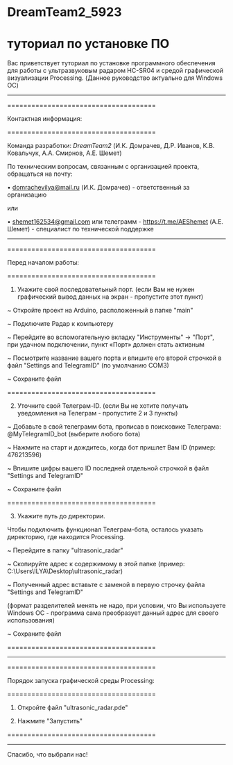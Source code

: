 # DreamTeam2_5923
# туториал по установке ПО

Вас приветствует туториал по установке программного обеспечения для работы с ультразвуковым радаром HC-SR04 и средой графической визуализации Processing.
(Данное руководство актуально для Windows ОС)

________________________________________________________________________________________________________________________

=====================================

Контактная информация:

=====================================

Команда разработки: *DreamTeam2* (И.К. Домрачев, Д.Р. Иванов, К.В. Ковальчук, А.А. Смирнов, А.Е. Шемет)

По техническим вопросам, связанным с организацией проекта, обращаться на почту:

•	domrachevilya@mail.ru (И.К. Домрачев) - ответственный за организацию

или

•	shemet162534@gmail.com или телеграмм - https://t.me/AEShemet (А.Е. Шемет) - специалист по технической поддержке
________________________________________________________________________________________________________________________

=====================================

Перед началом работы:

=====================================

1. Укажите свой последовательный порт. (если Вам не нужен графический вывод данных на экран - пропустите этот пункт)

~ Откройте проект на Arduino, расположенный в папке "main"

~ Подключите Радар к компьютеру

~ Перейдите во вспомогательную вкладку "Инструменты" -> "Порт", при удачном подключении, пункт «Порт» должен стать активным

~ Посмотрите название вашего порта и впишите его второй строчкой в файл "Settings and TelegramID" (по умолчанию COM3)

~ Сохраните файл

=====================================

2. Уточните свой Телеграм-ID. (если Вы не хотите получать уведомления на Телеграм - пропустите 2 и 3 пункты)

~ Добавьте в свой телеграмм бота, прописав в поисковике Телеграма: @MyTelegramID_bot (выберите любого бота)

~ Нажмите на старт и дождитесь, когда бот пришлет Вам ID (пример: 476213596)

~ Впишите цифры вашего ID последней отдельной строчкой в файл "Settings and TelegramID"

~ Сохраните файл

=====================================

3. Укажите путь до директории.

Чтобы подключить функционал Телеграм-бота, осталось указать директорию, где находится Processing.

~ Перейдите в папку "ultrasonic_radar"

~ Скопируйте адрес к содержимому в этой папке (пример: C:\Users\ILYA\Desktop\ultrasonic_radar)

~ Полученный адрес вставьте с заменой в первую строчку файла "Settings and TelegramID"

(формат разделителей менять не надо, при условии, что Вы используете Windows ОС - программа сама преобразует данный адрес для своего использования)

~ Сохраните файл

=====================================
________________________________________________________________________________________________________________________

=====================================

Порядок запуска графической среды Processing:

=====================================

1. Откройте файл "ultrasonic_radar.pde"

2. Нажмите "Запустить"

=====================================
________________________________________________________________________________________________________________________

Спасибо, что выбрали нас!

